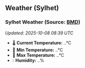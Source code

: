 ## Weather (Sylhet)

<!-- WEATHER-START -->
### Sylhet Weather (Source: [BMD](https://live6.bmd.gov.bd))
_Updated: 2025-10-08 08:39 UTC_
* 🌡️ **Current Temperature:** ..°C
* 🔻 **Min Temperature:** ..°C
* 🔺 **Max Temperature:** ..°C
* 💧 **Humidity:** ..%
<!-- WEATHER-END -->

